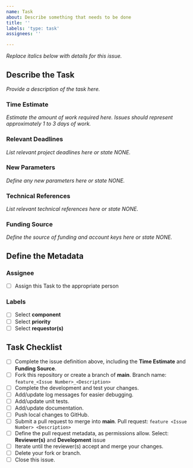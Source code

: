 ```yaml
---
name: Task
about: Describe something that needs to be done
title: ''
labels: 'type: task'
assignees: ''

---
```


*Replace italics below with details for this issue.*

## Describe the Task ##
*Provide a description of the task here.*

### Time Estimate ###
*Estimate the amount of work required here.*
*Issues should represent approximately 1 to 3 days of work.*

### Relevant Deadlines ###
*List relevant project deadlines here or state NONE.*

### New Parameters ###
*Define any new parameters here or state NONE.*

### Technical References ###
*List relevant technical references here or state NONE.*

### Funding Source ###
*Define the source of funding and account keys here or state NONE.*

## Define the Metadata ##

### Assignee ###
- [ ] Assign this Task to the appropriate person

### Labels ###
- [ ] Select **component**
- [ ] Select **priority**
- [ ] Select **requestor(s)**

## Task Checklist ##
- [ ] Complete the issue definition above, including the **Time Estimate** and **Funding Source**.
- [ ] Fork this repository or create a branch of **main**.
Branch name: `feature_<Issue Number>_<Description>`
- [ ] Complete the development and test your changes.
- [ ] Add/update log messages for easier debugging.
- [ ] Add/update unit tests.
- [ ] Add/update documentation.
- [ ] Push local changes to GitHub.
- [ ] Submit a pull request to merge into **main**.
Pull request: `feature <Issue Number> <Description>`
- [ ] Define the pull request metadata, as permissions allow.
Select: **Reviewer(s)** and **Development** issue
- [ ] Iterate until the reviewer(s) accept and merge your changes.
- [ ] Delete your fork or branch.
- [ ] Close this issue.
